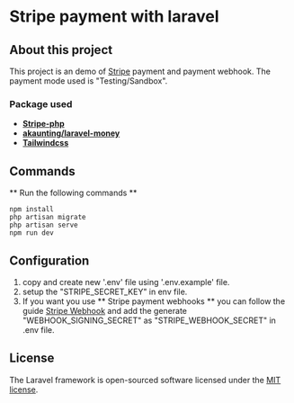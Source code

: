 # Stripe payment with laravel

## About this project

This project is an demo of [Stripe](https://stripe.com/en-in) payment and payment webhook. The payment mode used is "Testing/Sandbox".

### Package used

-   **[Stripe-php](https://github.com/stripe/stripe-php)**
-   **[akaunting/laravel-money](https://github.com/akaunting/laravel-money)**
-   **[Tailwindcss](https://tailwindcss.com/docs/guides/laravel)**

## Commands

** Run the following commands **

```
npm install
php artisan migrate
php artisan serve
npm run dev
```

## Configuration

1. copy and create new '.env' file using '.env.example' file.
2. setup the "STRIPE_SECRET_KEY" in env file.
3. If you want you use ** Stripe payment webhooks ** you can follow the guide [Stripe Webhook](https://stripe.com/docs/webhooks/test) and add the generate "WEBHOOK_SIGNING_SECRET" as "STRIPE_WEBHOOK_SECRET" in .env file.

## License

The Laravel framework is open-sourced software licensed under the [MIT license](https://opensource.org/licenses/MIT).
